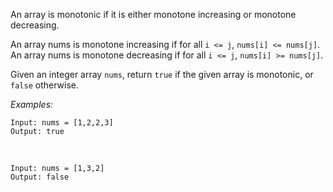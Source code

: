 ﻿An array is monotonic if it is either monotone increasing or monotone decreasing.

An array nums is monotone increasing if for all `i <= j`, `nums[i] <= nums[j]`. An array nums is monotone decreasing if for all `i <= j`, `nums[i] >= nums[j]`.

Given an integer array `nums`, return `true` if the given array is monotonic, or `false` otherwise.
<br>

*Examples:*

`Input: nums = [1,2,2,3]`<br>
`Output: true`

<br>

`Input: nums = [1,3,2]`<br>
`Output: false`
